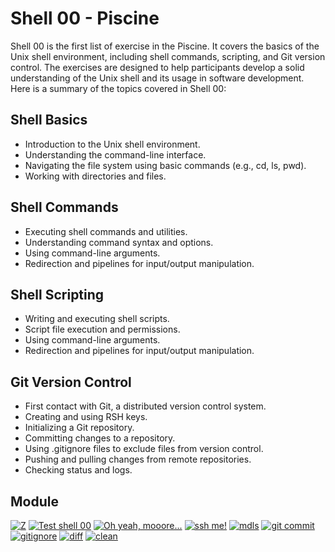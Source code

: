 # Shell 00 - Piscine

Shell 00 is the first list of exercise in the Piscine. It covers the basics of the Unix shell environment, including shell commands, scripting, and Git version control. The exercises are designed to help participants develop a solid understanding of the Unix shell and its usage in software development. Here is a summary of the topics covered in Shell 00:

## Shell Basics

- Introduction to the Unix shell environment.
- Understanding the command-line interface.
- Navigating the file system using basic commands (e.g., cd, ls, pwd).
- Working with directories and files.

## Shell Commands

- Executing shell commands and utilities.
- Understanding command syntax and options.
- Using command-line arguments.
- Redirection and pipelines for input/output manipulation.

## Shell Scripting

- Writing and executing shell scripts.
- Script file execution and permissions.
- Using command-line arguments.
- Redirection and pipelines for input/output manipulation.

## Git Version Control

- First contact with Git, a distributed version control system.
- Creating and using RSH keys.
- Initializing a Git repository.
- Committing changes to a repository.
- Using .gitignore files to exclude files from version control.
- Pushing and pulling changes from remote repositories.
- Checking status and logs.

## Module

[![Z](https://img.shields.io/badge/Shell_00-z-skyblue?style=for-the-badge&&logo=42)](https://github.com/willtrigo/42_piscine/tree/main/shell/shell_00/ex00)
[![Test shell 00](https://img.shields.io/badge/Shell_01-testshell00-skyblue?style=for-the-badge&&logo=42)](https://github.com/willtrigo/42_piscine/tree/main/shell/shell_00/ex01)
[![Oh yeah, mooore...](https://img.shields.io/badge/Shell_02-oh_yeah,_mooore...-skyblue?style=for-the-badge&&logo=42)](https://github.com/willtrigo/42_piscine/tree/main/shell/shell_00/ex02)
[![ssh me!](https://img.shields.io/badge/Shell_03-ssh_me!-skyblue?style=for-the-badge&&logo=42)](https://github.com/willtrigo/42_piscine/tree/main/shell/shell_00/ex03)
[![mdls](https://img.shields.io/badge/Shell_04-midls-skyblue?style=for-the-badge&&logo=42)](https://github.com/willtrigo/42_piscine/tree/main/shell/shell_00/ex04)
[![git commit](https://img.shields.io/badge/Shell_05-git_commit-skyblue?style=for-the-badge&&logo=42)](https://github.com/willtrigo/42_piscine/tree/main/shell/shell_00/ex05)
[![gitignore](https://img.shields.io/badge/Shell_06-gitignore-skyblue?style=for-the-badge&&logo=42)](https://github.com/willtrigo/42_piscine/tree/main/shell/shell_00/ex06)
[![diff](https://img.shields.io/badge/Shell_07-diff-skyblue?style=for-the-badge&&logo=42)](https://github.com/willtrigo/42_piscine/tree/main/shell/shell_00/ex07)
[![clean](https://img.shields.io/badge/Shell_08-clean-skyblue?style=for-the-badge&&logo=42)](https://github.com/willtrigo/42_piscine/tree/main/shell/shell_00/ex08)
